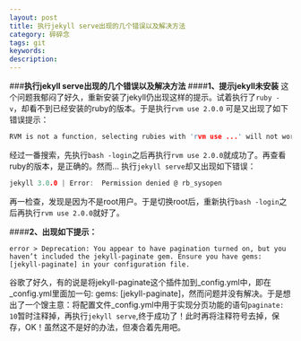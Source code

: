 ```yaml
---
layout: post
title: 执行jekyll serve出现的几个错误以及解决方法
category: 碎碎念
tags: git
keywords: 
description:
---
```

###**执行jekyll serve出现的几个错误以及解决方法**
####**1、提示jekyll未安装**
这个问题我郁闷了好久，重新安装了jekyll仍出现这样的提示。试着执行了`ruby -v`，却看不到已经安装的ruby的版本。于是执行`rvm use 2.0.0`
可是又出现了如下错误提示：  

``` c
RVM is not a function, selecting rubies with 'rvm use ...' will not work.
```

经过一番搜索，先执行`bash -login`之后再执行`rvm use 2.0.0`就成功了。再查看ruby的版本，是正确的。然而...
执行`jekyll serve`却又出现如下错误：  

``` c
jekyll 3.0.0 | Error:  Permission denied @ rb_sysopen
```
再一检查，发现是因为不是root用户。于是切换root后，重新执行`bash -login`之后再执行`rvm use 2.0.0`就好了。

####**2、出现如下提示：**
```
error > Deprecation: You appear to have pagination turned on, but you haven’t included the jekyll-paginate gem. Ensure you have gems: [jekyll-paginate] in your configuration file.
```
谷歌了好久，有的说是将jekyll-paginate这个插件加到_config.yml中，即在_config.yml里面加一句: gems: [jekyll-paginate]，然而问题并没有解决。于是想出了一个馊主意：将配置文件_config.yml中用于实现分页功能的语句`paginate: 10`暂时注释掉，再执行`jekyll serve`,终于成功了！此时再将注释符号去掉，保存，OK！虽然这不是好的办法，但凑合着先用吧。
